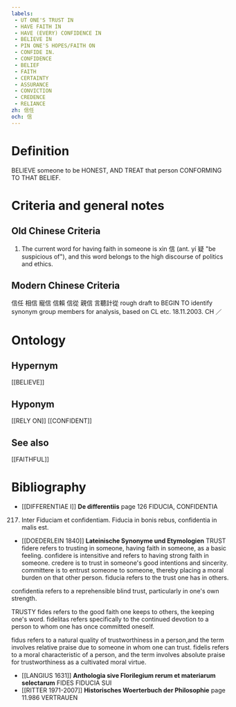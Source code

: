 ```yaml
---
labels: 
 - UT ONE'S TRUST IN
 - HAVE FAITH IN
 - HAVE (EVERY) CONFIDENCE IN
 - BELIEVE IN
 - PIN ONE'S HOPES/FAITH ON
 - CONFIDE IN.
 - CONFIDENCE
 - BELIEF
 - FAITH
 - CERTAINTY
 - ASSURANCE
 - CONVICTION
 - CREDENCE
 - RELIANCE
zh: 信任
och: 信
---
```


# Definition
BELIEVE someone to be HONEST, AND TREAT that person CONFORMING TO THAT BELIEF.
# Criteria and general notes
## Old Chinese Criteria
1. The current word for having faith in someone is xìn 信 (ant. yí 疑 "be suspicious of"), and this word belongs to the high discourse of politics and ethics.
## Modern Chinese Criteria
信任
相信
寵信
信賴
信從
親信
言聽計從
rough draft to BEGIN TO identify synonym group members for analysis, based on CL etc. 18.11.2003. CH ／
# Ontology

## Hypernym
[[BELIEVE]]
## Hyponym
[[RELY ON]]
[[CONFIDENT]]
## See also
[[FAITHFUL]]
# Bibliography
- [[DIFFERENTIAE I]]
**De differentiis** page 126
FIDUCIA, CONFIDENTIA
217. Inter Fiduciam et confidentiam. Fiducia in bonis rebus, confidentia in malis est.
- [[DOEDERLEIN 1840]]
**Lateinische Synonyme und Etymologien** 
TRUST
fidere refers to trusting in someone, having faith in someone, as a basic feeling.
confidere is intensitive and refers to having strong faith in someone.
credere is to trust in someone's good intentions and sincerity.
committere is to entrust someone to someone, thereby placing a moral burden on that other person.
fiducia refers to the trust one has in others.

confidentia refers to a reprehensible blind trust, particularly in one's own strength.

TRUSTY
fides refers to the good faith one keeps to others, the keeping one's word.
fidelitas refers specifically to the continued devotion to a person to whom one has once committed oneself.

fidus refers to a natural quality of trustworthiness in a person,and the term involves relative praise due to someone in whom one can trust.
fidelis refers to a moral characteristic of a person, and the term involves absolute praise for trustworthiness as a cultivated moral virtue.
- [[LANGIUS 1631]]
**Anthologia sive Florilegium rerum et materiarum selectarum** 
FIDES
FIDUCIA SUI
- [[RITTER 1971-2007]]
**Historisches Woerterbuch der Philosophie** page 11.986
VERTRAUEN
